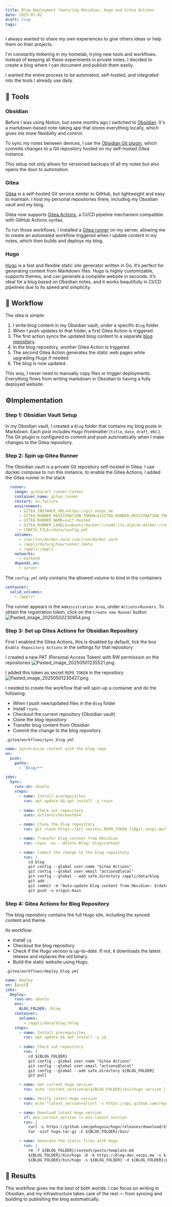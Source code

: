 ```yaml
---
title: Blog Deployment featuring Obsidian, Hugo and Gitea Actions
date: 2025-05-02
draft: true
tags:
---
```

I always wanted to share my own experiences to give others ideas or help them on their projects.

I'm constantly tinkering in my homelab, trying new tools and workflows. Instead of keeping all these experiments in private notes, I decided to create a blog where I can document and publish them easily.

I wanted the entire process to be automated, self-hosted, and integrated into the tools I already use daily.

## 🔧 Tools
### Obsidian

Before I was using Notion, but some months ago I switched to [Obsidian](https://obsidian.md/). It's a markdown-based note-taking app that stores everything locally, which gives me more flexibility and control.

To sync my notes between devices, I use the [Obsidian Git plugin](https://github.com/denolehov/obsidian-git), which commits changes to a Git repository hosted on my self-hosted Gitea instance.

This setup not only allows for versioned backups of all my notes but also opens the door to automation.

### Gitea

[Gitea](https://gitea.io/) is a self-hosted Git service similar to GitHub, but lightweight and easy to maintain. I host my personal repositories there, including my Obsidian vault and my blog.

Gitea now supports [Gitea Actions](https://docs.gitea.com/usage/actions/overview), a CI/CD pipeline mechanism compatible with GitHub Actions syntax. 

To run those workflows, I installed a [Gitea runner](https://gitea.com/gitea/act_runner) on my server, allowing me to create an automated workflow triggered when I update content in my notes, which then builds and deploys my blog.

### Hugo

[Hugo](https://gohugo.io/) is a fast and flexible static site generator written in Go. It’s perfect for generating content from Markdown files. Hugo is highly customizable, supports themes, and can generate a complete website in seconds. It’s ideal for a blog based on Obsidian notes, and it works beautifully in CI/CD pipelines due to its speed and simplicity.

## 🔁 Workflow

The idea is simple:

1. I write blog content in my Obsidian vault, under a specific `Blog` folder.
2. When I push updates to that folder, a first Gitea Action is triggered.
3. The first action syncs the updated blog content to a separate [blog repository](https://git.vezpi.me/Vezpi/blog).
4. In the blog repository, another Gitea Action is triggered.
5. The second Gitea Action generates the static web pages while upgrading Hugo if needed
6. The blog is now updated.

This way, I never need to manually copy files or trigger deployments. Everything flows from writing markdown in Obsidian to having a fully deployed website.

## ⚙️Implementation

### Step 1: Obsidian Vault Setup

In my Obsidian vault, I created a `Blog` folder that contains my blog posts in Markdown. Each post includes Hugo frontmatter (`title`, `date`, `draft`, etc.). The Git plugin is configured to commit and push automatically when I make changes to the Gitea repository.

### Step 2: Spin up Gitea Runner

The Obsidian vault is a private Git repository self-hosted in Gitea. I use docker compose to run this instance, to enable the Gitea Actions, I added the Gitea runner in the stack
```yaml
  runner:
    image: gitea/act_runner:latest
    container_name: gitea_runner
    restart: on-failure
    environment:
      - GITEA_INSTANCE_URL=https://git.vezpi.me
      - GITEA_RUNNER_REGISTRATION_TOKEN=${GITEA_RUNNER_REGISTRATION_TOKEN}$
      - GITEA_RUNNER_NAME=self-hosted
      - GITEA_RUNNER_LABELS=ubuntu:docker://node:lts,alpine:docker://node:lts-alpine
      - CONFIG_FILE=/data/config.yml
    volumes:
      - /var/run/docker.sock:/var/run/docker.sock
      - /appli/data/gitea/runner:/data
      - /appli:/appli
    networks:
      - backend
    depends_on:
      - server
```

The `config.yml` only contains the allowed volume to bind in the containers
```yaml
container:
  valid_volumes:
    - /appli*
```

The runner appears in the `Administration Area`, under `Actions`>`Runners`. To obtain the registration token, click on the `Create new Runner` button
![Pasted_image_20250502230954.png](Images/Pasted_image_20250502230954.png)

### Step 3: Set up Gitea Actions for Obsidian Repository

First I enabled the Gitea Actions, this is disabled by default, tick the box `Enable Repository Actions`  in the settings for that repository

I created a new PAT (Personal Access Token) with RW permission on the repositories
![Pasted_image_20250501235521.png](Images/Pasted_image_20250501235521.png)

I added this token as secret `REPO_TOKEN` in the repository
![Pasted_image_20250501235427.png](Images/Pasted_image_20250501235427.png)

I needed to create the workflow that will spin-up a container and do the following:
- When I push new/updated files in the `Blog` folder
- Install `rsync`
- Checkout the current repository (Obsidian vault)
- Clone the blog repository
- Transfer blog content from Obsidian
- Commit the change to the blog repository

`.gitea/workflows/sync_blog.yml`
```yaml
name: Synchronize content with the blog repo
on:
  push:
    paths:
      - 'Blog/**' 

jobs:
  Sync:
    runs-on: ubuntu
    steps:
      - name: Install prerequisites
        run: apt update && apt install -y rsync
        
      - name: Check out repository
        uses: actions/checkout@v4

      - name: Clone the blog repository
        run: git clone https://${{ secrets.REPO_TOKEN }}@git.vezpi.me/Vezpi/blog.git 

      - name: Transfer blog content from Obsidian
        run: rsync -av --delete Blog/ blog/content

      - name: Commit the change to the blog repository
        run: |
          cd blog
          git config --global user.name "Gitea Actions"
          git config --global user.email "actions@local"
          git config --global --add safe.directory /appli/data/blog
          git add .
          git commit -m "Auto-update blog content from Obsidian: $(date '+%F %T')" || echo "Nothing to commit"
          git push -u origin main
```

### Step 4: Gitea Actions for Blog Repository

The blog repository contains the full Hugo site, including the synced content and theme.

Its workflow:
- Install `jq`
- Checkout the blog repository
- Check if the Hugo version is up-to-date. If not, it downloads the latest release and replaces the old binary.
- Build the static website using Hugo.

`.gitea/workflows/deploy_blog.yml`
```yaml
name: Deploy
on: [push]
jobs:
  Deploy:
    runs-on: ubuntu
    env:
      BLOG_FOLDER: /blog
    container:
      volumes:
        - /appli/data/blog:/blog
    steps:
      - name: Install prerequisites
        run: apt update && apt install -y jq
        
      - name: Check out repository
        run: |
          cd ${BLOG_FOLDER}
          git config --global user.name "Gitea Actions"
          git config --global user.email "actions@local"
          git config --global --add safe.directory ${BLOG_FOLDER}
          git pull

      - name: Get current Hugo version
        run: echo "current_version=$(${BLOG_FOLDER}/bin/hugo version | grep -oE 'v[0-9]+\.[0-9]+\.[0-9]+')" | tee -a $GITEA_ENV

      - name: Verify latest Hugo version
        run: echo "latest_version=$(curl -s https://api.github.com/repos/gohugoio/hugo/releases/latest | jq -r .tag_name)" | tee -a $GITEA_ENV

      - name: Download latest Hugo version
        if: env.current_version != env.latest_version
        run: |
          curl -L https://github.com/gohugoio/hugo/releases/download/$latest_version/hugo_extended_${latest_version#v}_Linux-64bit.tar.gz -o hugo.tar.gz
          tar -xzvf hugo.tar.gz -C ${BLOG_FOLDER}/bin/

      - name: Generate the static files with Hugo
        run: |
          rm -f ${BLOG_FOLDER}/content/posts/template.md
          ${BLOG_FOLDER}/bin/hugo -D -b https://blog-dev.vezpi.me -s ${BLOG_FOLDER} -d ${BLOG_FOLDER}/private
          ${BLOG_FOLDER}/bin/hugo -s ${BLOG_FOLDER} -d ${BLOG_FOLDER}/public

```

## 🚀 Results

This workflow gives me the best of both worlds: I can focus on writing in Obsidian, and my infrastructure takes care of the rest — from syncing and building to publishing the blog automatically.


